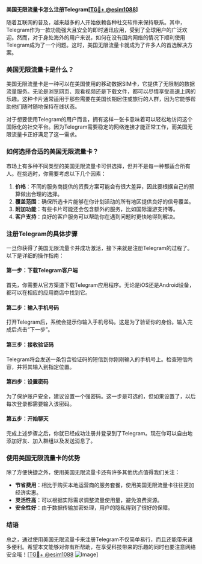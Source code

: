 **美国无限流量卡怎么注册Telegram[[TG💪+ @esim1088](https://t.me/s/esim1088)]**

随着互联网的普及，越来越多的人开始依赖各种社交软件来保持联系。其中，Telegram作为一款功能强大且安全的即时通讯应用，受到了全球用户的广泛欢迎。然而，对于身处海外的用户来说，如何在没有国内网络的情况下顺利使用Telegram成为了一个问题。这时，美国无限流量卡就成为了许多人的首选解决方案。

### 美国无限流量卡是什么？

美国无限流量卡是一种可以在美国使用的移动数据SIM卡，它提供了无限制的数据流量服务。无论是浏览网页、观看视频还是下载文件，都可以尽情享受高速上网的乐趣。这种卡片通常适用于那些需要在美国长期居住或旅行的人群，因为它能够帮助他们随时随地保持在线状态。

对于想要使用Telegram的用户而言，拥有这样一张卡意味着可以轻松地访问这个国际化的社交平台。因为Telegram需要稳定的网络连接才能正常工作，而美国无限流量卡正好满足了这一需求。

### 如何选择合适的美国无限流量卡？

市场上有多种不同类型的美国无限流量卡可供选择，但并不是每一种都适合所有人。在挑选时，你需要考虑以下几个因素：

1. **价格**：不同的服务商提供的资费方案可能会有很大差异，因此要根据自己的预算做出合理的选择。
2. **覆盖范围**：确保所选卡片能够在你计划活动的所有地区提供良好的信号覆盖。
3. **附加功能**：有些卡片可能还会包含额外的服务，比如国际漫游支持等。
4. **客户支持**：良好的客户服务可以帮助你在遇到问题时更快地得到解决。

### 注册Telegram的具体步骤

一旦你获得了美国无限流量卡并成功激活，接下来就是注册Telegram的过程了。以下是详细的操作指南：

#### 第一步：下载Telegram客户端
首先，你需要从官方渠道下载Telegram应用程序。无论是iOS还是Android设备，都可以在相应的应用商店中找到它。

#### 第二步：输入手机号码
打开Telegram后，系统会提示你输入手机号码。这是为了验证你的身份。输入完成后点击“下一步”。

#### 第三步：接收验证码
Telegram将会发送一条包含验证码的短信到你刚刚输入的手机号上。检查短信内容，并将其输入到指定位置。

#### 第四步：设置密码
为了保护账户安全，建议设置一个强密码。这一步是可选的，但如果设置了，以后每次登录都需要输入该密码。

#### 第五步：开始聊天
完成上述步骤之后，你就已经成功注册并登录到了Telegram。现在你可以自由地添加好友、加入群组以及发送消息了。

### 使用美国无限流量卡的优势

除了方便快捷之外，使用美国无限流量卡还有许多其他优点值得我们关注：

- **节省费用**：相比于购买本地运营商的服务套餐，使用美国无限流量卡往往更加经济实惠。
- **灵活性高**：可以根据实际需求调整流量使用量，避免浪费资源。
- **安全性好**：由于数据传输加密处理，用户的隐私得到了很好的保障。

### 结语

总之，通过使用美国无限流量卡来注册Telegram不仅简单易行，而且还能带来诸多便利。希望本文能够对你有所帮助，在享受科技带来的乐趣的同时也要注意网络安全哦！[[TG💪+ @esim1088](https://t.me/s/esim1088) ![Image](https://i.postimg.cc/4NQfJmqS/Snipaste-2025-05-13-00-14-12.png)]